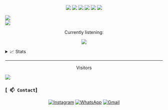 <p align="center">
  <img src="https://img.shields.io/badge/-JavaScript-black?style=flat-square&logo=javascript" />
  <img src="https://img.shields.io/badge/-TypeScript-black?style=flat-square&logo=typescript" />
  <img src="https://img.shields.io/badge/-Node.js-black?style=flat-square&logo=Node.js" />
  <img src="https://img.shields.io/badge/-HTML5-black?style=flat-square&logo=html5&logoColor=e34f26" />
  <img src="https://img.shields.io/badge/-CSS3-black?style=flat-square&logo=css3&logoColor=1572b6" />
  <img src="https://img.shields.io/badge/-GitHub-black?style=flat-square&logo=github" /> <br>
</p>


![](https://github-readme-streak-stats.herokuapp.com/?user=xct007&theme=dracula&hide_border=true)<br/>
![](http://github-profile-summary-cards.vercel.app/api/cards/profile-details?username=xct007&theme=dracula)

<div align="center">
<p>Currently listening:</p>

![](https://spotify-github-profile.vercel.app/api/view.svg?uid=31jlxhrwmfioxnorylcazb44ifwy&cover_image=false&theme=default&show_offline=true&background_color=121212&bar_color=53b14f&bar_color_cover=falserue&background_color=121212&bar_color=53b14f&bar_color_cover=true)

</div>

<details>
<summary>📈 Stats</summary>
<br>
My github stats

![](http://github-profile-summary-cards.vercel.app/api/cards/repos-per-language?username=xct007&theme=dracula)
![](http://github-profile-summary-cards.vercel.app/api/cards/most-commit-language?username=xct007&theme=dracula)
<br>
</details>

___
<p align="center">Visitors</p>

![](https://count.getloli.com/get/@xct007?theme=rule34)

### [` 📫 Contact`]
<p align="center">
<a href="https://www.instagram.com/david.stefen" target="_blank"><img src="https://img.shields.io/badge/Instagram-%23E4405F.svg?&style=flat-square&logo=instagram&logoColor=white" alt="Instagram"></a>
<a href="https://api.whatsapp.com/send?phone=6282177862043&text=hi" target="_blank"><img src="https://img.shields.io/badge/Whatsapp-%808080.svg?&style=flat-square&logo=Whatsapp&logoColor=white" alt="WhatsApp"></a>
<a href="mailto:davidstefen56@gmail.com" target="_blank"><img src="https://img.shields.io/badge/Gmail-D14836?style=flat-square&logo=gmail&logoColor=white" alt="Gmail"></a>
</p>
